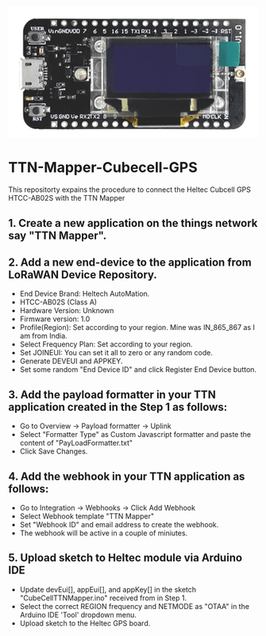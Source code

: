![This is an image](https://github.com/rahulthakur-ms/TTN-Mapper-Cubecell-GPS/blob/main/cubecellGPS.jpg)
# TTN-Mapper-Cubecell-GPS
This repositorty expains the procedure to connect the Heltec Cubcell GPS HTCC-AB02S with the TTN Mapper

## 1. Create a new application on the things network say "TTN Mapper".
## 2. Add a new end-device to the application from LoRaWAN Device Repository.
- End Device Brand: Heltech AutoMation.
- HTCC-AB02S (Class A)
- Hardware Version: Unknown
- Firmware version: 1.0
- Profile(Region): Set according to your region. Mine was IN_865_867 as I am from India.
- Select Frequency Plan: Set according to your region.
- Set JOINEUI: You can set it all to zero or any random code.
- Generate DEVEUI and APPKEY.
- Set some random "End Device ID" and click Register End Device button.
      
## 3. Add the payload formatter in your TTN application created in the Step 1 as follows:
- Go to Overview -> Payload formatter -> Uplink 
- Select "Formatter Type" as Custom Javascript formatter and paste the content of "PayLoadFormatter.txt"
- Click Save Changes.

## 4. Add the webhook in your TTN application as follows:
- Go to Integration -> Webhooks -> Click Add Webhook
- Select Webhook template "TTN Mapper"
- Set "Webhook ID" and email address to create the webhook.
- The webhook will be active in a couple of miniutes.

## 5. Upload sketch to Heltec module via Arduino IDE
- Update devEui[], appEui[], and appKey[] in the sketch "CubeCellTTNMapper.ino" received from in Step 1.
- Select the correct REGION frequency and NETMODE as "OTAA" in the Arduino IDE 'Tool' dropdown menu. 
- Upload sketch to the Heltec GPS board.
